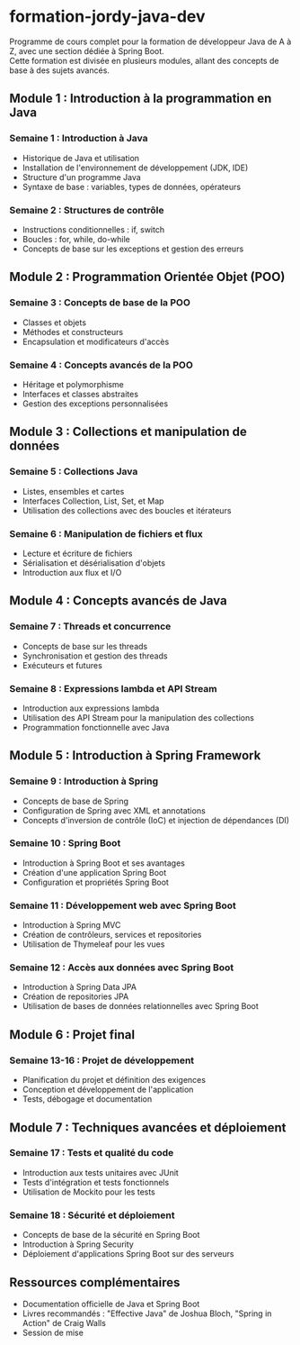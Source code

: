# formation-jordy-java-dev

Programme de cours complet pour la formation de développeur Java de A à Z, avec une section dédiée à Spring Boot. <br>
Cette formation est divisée en plusieurs modules, allant des concepts de base à des sujets avancés.

## Module 1 : Introduction à la programmation en Java

### Semaine 1 : Introduction à Java
- Historique de Java et utilisation
- Installation de l'environnement de développement (JDK, IDE)
- Structure d'un programme Java
- Syntaxe de base : variables, types de données, opérateurs

### Semaine 2 : Structures de contrôle
- Instructions conditionnelles : if, switch
- Boucles : for, while, do-while
- Concepts de base sur les exceptions et gestion des erreurs

## Module 2 : Programmation Orientée Objet (POO)

### Semaine 3 : Concepts de base de la POO
- Classes et objets
- Méthodes et constructeurs
- Encapsulation et modificateurs d'accès

### Semaine 4 : Concepts avancés de la POO
- Héritage et polymorphisme
- Interfaces et classes abstraites
- Gestion des exceptions personnalisées

## Module 3 : Collections et manipulation de données

### Semaine 5 : Collections Java
- Listes, ensembles et cartes
- Interfaces Collection, List, Set, et Map
- Utilisation des collections avec des boucles et itérateurs

### Semaine 6 : Manipulation de fichiers et flux
- Lecture et écriture de fichiers
- Sérialisation et désérialisation d'objets
- Introduction aux flux et I/O

## Module 4 : Concepts avancés de Java

### Semaine 7 : Threads et concurrence
- Concepts de base sur les threads
- Synchronisation et gestion des threads
- Exécuteurs et futures

### Semaine 8 : Expressions lambda et API Stream
- Introduction aux expressions lambda
- Utilisation des API Stream pour la manipulation des collections
- Programmation fonctionnelle avec Java

## Module 5 : Introduction à Spring Framework

### Semaine 9 : Introduction à Spring
- Concepts de base de Spring
- Configuration de Spring avec XML et annotations
- Concepts d'inversion de contrôle (IoC) et injection de dépendances (DI)

### Semaine 10 : Spring Boot
- Introduction à Spring Boot et ses avantages
- Création d'une application Spring Boot
- Configuration et propriétés Spring Boot

### Semaine 11 : Développement web avec Spring Boot
- Introduction à Spring MVC
- Création de contrôleurs, services et repositories
- Utilisation de Thymeleaf pour les vues

### Semaine 12 : Accès aux données avec Spring Boot
- Introduction à Spring Data JPA
- Création de repositories JPA
- Utilisation de bases de données relationnelles avec Spring Boot

## Module 6 : Projet final

### Semaine 13-16 : Projet de développement
- Planification du projet et définition des exigences
- Conception et développement de l'application
- Tests, débogage et documentation

## Module 7 : Techniques avancées et déploiement

### Semaine 17 : Tests et qualité du code
- Introduction aux tests unitaires avec JUnit
- Tests d'intégration et tests fonctionnels
- Utilisation de Mockito pour les tests

### Semaine 18 : Sécurité et déploiement
- Concepts de base de la sécurité en Spring Boot
- Introduction à Spring Security
- Déploiement d'applications Spring Boot sur des serveurs

## Ressources complémentaires
- Documentation officielle de Java et Spring Boot
- Livres recommandés : "Effective Java" de Joshua Bloch, "Spring in Action" de Craig Walls
- Session de mise 

